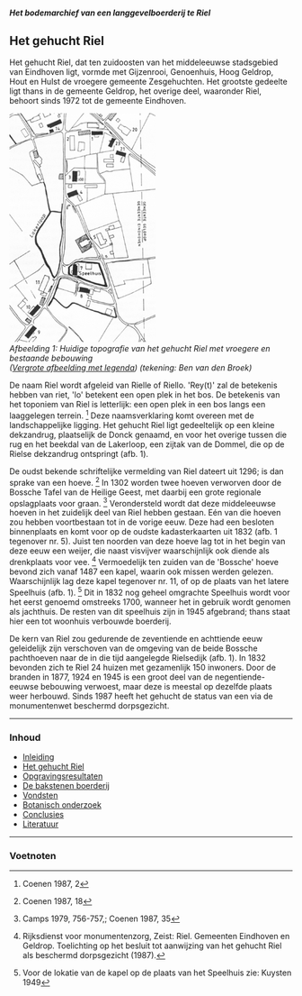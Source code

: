 ##### Het bodemarchief van een langgevelboerderij te Riel

## Het gehucht Riel
Het gehucht Riel, dat ten zuidoosten van het middeleeuwse stadsgebied van Eindhoven ligt, vormde met Gijzenrooi, Genoenhuis, Hoog Geldrop, Hout en Hulst de vroegere gemeente Zesgehuchten. Het grootste gedeelte ligt thans in de gemeente Geldrop, het overige deel, waaronder Riel, behoort sinds 1972 tot de gemeente Eindhoven.

![Topografie Riel](images/afb1.gif)  
*Afbeelding 1: Huidige topografie van het gehucht Riel met vroegere en bestaande bebouwing  
([Vergrote afbeelding met legenda](afbeelding1))
(tekening: Ben van den Broek)*

De naam Riel wordt afgeleid van Rielle of Riello. 'Rey(t)' zal de betekenis hebben van riet, 'lo' betekent een open plek in het bos. De betekenis van het toponiem van Riel is letterlijk: een open plek in een bos langs een laaggelegen terrein. [^voetnoot2] Deze naamsverklaring komt overeen met de landschappelijke ligging. Het gehucht Riel ligt gedeeltelijk op een kleine dekzandrug, plaatselijk de Donck genaamd, en voor het overige tussen die rug en het beekdal van de Lakerloop, een zijtak van de Dommel, die op de Rielse dekzandrug ontspringt (afb. 1).

De oudst bekende schriftelijke vermelding van Riel dateert uit 1296; is dan sprake van een hoeve. [^voetnoot3] In 1302 worden twee hoeven verworven door de Bossche Tafel van de Heilige Geest, met daarbij een grote regionale opslagplaats voor graan. [^voetnoot4] Verondersteld wordt dat deze middeleeuwse hoeven in het zuidelijk deel van Riel hebben gestaan. Eén van die hoeven zou hebben voortbestaan tot in de vorige eeuw. Deze had een besloten binnenplaats en komt voor op de oudste kadasterkaarten uit 1832 (afb. 1 tegenover nr. 5). Juist ten noorden van deze hoeve lag tot in het begin van deze eeuw een weijer, die naast visvijver waarschijnlijk ook diende als drenkplaats voor vee. [^voetnoot5] Vermoedelijk ten zuiden van de 'Bossche' hoeve bevond zich vanaf 1487 een kapel, waarin ook missen werden gelezen. Waarschijnlijk lag deze kapel tegenover nr. 11, of op de plaats van het latere Speelhuis (afb. 1). [^voetnoot6] Dit in 1832 nog geheel omgrachte Speelhuis wordt voor het eerst genoemd omstreeks 1700, wanneer het in gebruik wordt genomen als jachthuis. De resten van dit speelhuis zijn in 1945 afgebrand; thans staat hier een tot woonhuis verbouwde boerderij.

De kern van Riel zou gedurende de zeventiende en achttiende eeuw geleidelijk zijn verschoven van de omgeving van de beide Bossche pachthoeven naar de in die tijd aangelegde Rielsedijk (afb. 1). In 1832 bevonden zich te Riel 24 huizen met gezamenlijk 150 inwoners. Door de branden in 1877, 1924 en 1945 is een groot deel van de negentiende-eeuwse bebouwing verwoest, maar deze is meestal op dezelfde plaats weer herbouwd. Sinds 1987 heeft het gehucht de status van een via de monumentenwet beschermd dorpsgezicht.

---
### Inhoud
- [Inleiding](inleiding)
- [Het gehucht Riel](gehuchtriel)
- [Opgravingsresultaten](opgraving)
- [De bakstenen boerderij](opgraving#boerderij)
- [Vondsten](vondsten)
- [Botanisch onderzoek](botanisch)
- [Conclusies](conclusies)
- [Literatuur](conclusies#literatuur)


---
### Voetnoten
[^voetnoot2]: Coenen 1987, 2  

[^voetnoot3]: Coenen 1987, 18

[^voetnoot4]: Camps 1979, 756-757,; Coenen 1987, 35

[^voetnoot5]: Rijksdienst voor monumentenzorg, Zeist: Riel. Gemeenten Eindhoven en Geldrop. Toelichting op het besluit tot aanwijzing van het gehucht Riel als beschermd dorpsgezicht (1987).

[^voetnoot6]: Voor de lokatie van de kapel op de plaats van het Speelhuis zie: Kuysten 1949

